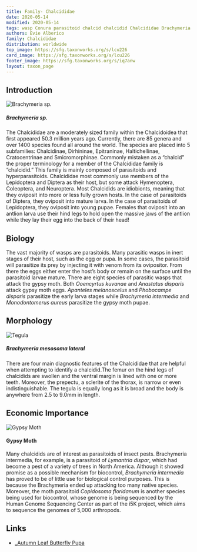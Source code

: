 ```yaml
---
title: Family- Chalcididae
date: 2020-05-14
modified: 2020-05-14
tags: wasp Conura parasitoid chalcid chalcidid Chalcididae Brachymeria
authors: Evie Alberico
family: Chalcididae
distribution: worldwide 
top_image: https://sfg.taxonworks.org/s/lcu226
card_image: https://sfg.taxonworks.org/s/lcu226
footer_image: https://sfg.taxonworks.org/s/iq7anw
layout: taxon_page
---
```


## Introduction
![Brachymeria sp.](https://sfg.taxonworks.org/s/yp2do9) 
##### _Brachymeria_ sp.

The Chalcididae are a moderately sized family within the Chalcidoidea that first appeared 50.3  million years ago. Currently, there are 85 genera and over 1400 species found all around the world. The species are placed into 5 subfamilies: Chalcidinae, Dirhininae, Epitraninae, Haltichellinae, Cratocentrinae and Smicromorphinae. Commonly mistaken as a “chalcid” the proper terminology for a member of the Chalcididae family is “chalcidid.” This family is mainly composed of parasitoids and hyperparasitoids. Chalcididae most commonly use members of the Lepidoptera and Diptera as their host, but some attack Hymenoptera, Coleoptera, and Neuroptera. Most Chalcidids are idiobionts, meaning that they oviposit into more or less fully grown hosts. In the case of parasitoids of Diptera, they oviposit into mature larva. In the case of parasitoids of Lepidoptera, they oviposit into young pupae. Females that oviposit into an antlion larva use their hind legs to hold open the massive jaws of the antlion while they lay their egg into the back of their head! 

## Biology 

The vast majority of wasps are parasitoids. Many parasitic wasps in inert stages of their host, such as the egg or pupa. In some cases, the parasitoid will parasitize its prey by injecting it with venom from its ovipositor. From there the eggs either enter the host’s body or remain on the surface until the parasitoid larvae mature. There are eight species of parasitic wasps that attack the gypsy moth. Both _Ooencyrtus kuvanae_ and _Anastatus disparis_ attack gypsy moth eggs. _Apanteles melanoscelus_ and _Phobocampe disparis_ parasitize the early larva stages while _Brachymeria intermedia_ and _Monodontomerus aureus_ parasitize the gypsy moth pupae.

## Morphology
![Tegula](https://sfg.taxonworks.org/s/ujlc3p)
##### _Brachymeria_ mesosoma lateral

There are four main diagnostic features of the Chalcididae that are helpful when attempting to identify a chalcidid.The femur on the hind legs of chalcidids are swollen and the ventral margin is lined with one or more teeth. Moreover, the prepectu, a sclerite of the thorax, is narrow or even indistinguishable. The tegula is equally long as it is broad and the body is anywhere from 2.5 to 9.0mm in length. 

## Economic Importance
![Gypsy Moth](https://sfg.taxonworks.org/s/h04il5)
#### Gypsy Moth

Many chalcidids are of interest as parasitoids of insect pests. Brachymeria intermedia, for example, is a parasitoid of _Lymantria dispar_, which had become a pest of a variety of trees in North America. Although it showed promise as a possible mechanism for biocontrol, _Brachymeria intermedia_ has proved to be of little use for biological control purposes. This is because the Brachymeria ended up attacking too many native species. Moreover, the moth parasitoid _Copidosoma floridanum_ is another species being used for biocontrol, whose genome is being sequenced by the Human Genome Sequencing Center as part of the i5K project, which aims to sequence the genomes of 5,000 arthropods.


## Links
* [_Autumn Leaf Butterfly Pupa](https://www.youtube.com/watch?reload=9&v=qG9qz_VPqS8)
